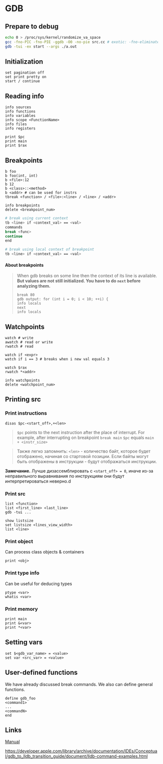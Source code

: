 # GDB

## Prepare to debug

```bash
echo 0 > /proc/sys/kernel/randomize_va_space
gcc -fno-PIC -fno-PIE -ggdb -O0 -no-pie src.cc # exotic: -fno-eliminate-unused-debug-symbols -fno-eliminate-unused-debug-types
gdb -tui -ex start --args ./a.out
```

## Initialization

```
set pagination off
set print pretty on
start / continue
```

## Reading info

```
info sources
info functions
info variables
info scope <FunctionName>
info files
info registers

print $pc
print main
print $rax
```

## Breakpoints

```
b foo
b foo(int, int)
b <file>:12
b 12
b <class>::<method>
b <addr> # can be used for instrs
tbreak <function> / <file>:<line> / <line> / <addr>

info breakpoints
delete <breakpoint_num>
```

```bash
# break using current context
tb <line> if <context_val> == <val>
commands
break <func>
continue
end
```

```bash
# break using local context of breakpoint
tb <line> if <context_val> == <val>
```

#### About breakpoints

> When gdb breaks on some line then the context of its line is available. **But values are not still initialized. You have to do `next` before analyzing them.**
>
> ```
> break 80
> gdb output: for (int i = 0; i < 10; ++i) {
> info locals
> next
> info locals
> ```

## Watchpoints

```
watch # write
awatch # read or write
rwatch # read

watch if <expr>
watch if i == 3 # breaks when i new val equals 3

watch $rax
rwatch *<addr>

info watchpoints
delete <watchpoint_num>
```



## Printing src

### Print instructions

```
disas $pc-<start_off>,+<len>
```

> `$pc` points to the next instruction after the place of interrupt. For example, after interrupting on breakpoint `break main` `$pc` equals `main + <instr_size>`

> Также легко запомнить: `<len>` - количество байт, которое будет отображено, начиная со стартовой позиции. Если байты могут быть отображены в инструкции - будут отображаться инструкции.

**Замечание.** Лучше дизассемблировать с `<start_off> = 0`, иначе из-за неправильного выравнивания по инструкциям они будут интерпретироваться неверно.d

### Print src

```
list <function>
list <first_line> <last_line>
gdb -tui ...

show listsize
set listsize <lines_view_width>
list <line>
```

### Print object

Can process class objects & containers

```
print <obj>
```

### Print type info

Can be useful for deducing types

```
ptype <var>
whatis <var>
```

### Print memory

```
print main
print &<var>
print *<var>
```



## Setting vars

```
set $<gdb_var_name> = <value>
set var <src_var> = <value> 
```



## User-defined functions

We have already discussed break commands. We also can define general functions.

```
define gdb_foo
<command1>
...
<commandN>
end
```

## Links

[Manual](https://www.sourceware.org/gdb/onlinedocs/gdb/)

https://developer.apple.com/library/archive/documentation/IDEs/Conceptual/gdb_to_lldb_transition_guide/document/lldb-command-examples.html
